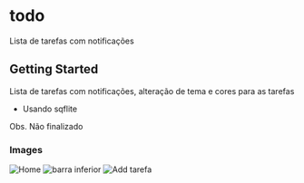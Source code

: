 # todo

Lista de tarefas com notificações 

## Getting Started

Lista de tarefas com notificações, alteração de tema e cores para as tarefas
- Usando sqflite

Obs. Não finalizado

### Images

![Home](https://user-images.githubusercontent.com/80997263/184201304-ba423424-3ebe-4568-bbee-f5de50930860.jpeg)
![barra inferior](https://user-images.githubusercontent.com/80997263/184201395-41bc663f-cae4-4beb-95a2-804ae7f517d8.jpeg)
![Add tarefa](https://user-images.githubusercontent.com/80997263/184201440-a6833dd8-513c-4f31-ab82-6ed0526fa118.jpeg)


